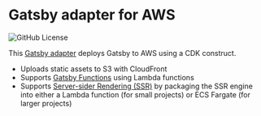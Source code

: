 # Gatsby adapter for AWS

![GitHub License](https://img.shields.io/github/license/dangreaves/gatsby-adapter-aws)

This [Gatsby adapter](https://www.gatsbyjs.com/docs/how-to/previews-deploys-hosting/adapters/) deploys Gatsby to AWS using a CDK construct.

- Uploads static assets to S3 with CloudFront
- Supports [Gatsby Functions](https://www.gatsbyjs.com/docs/reference/functions/) using Lambda functions
- Supports [Server-sider Rendering (SSR)](https://www.gatsbyjs.com/docs/how-to/rendering-options/using-server-side-rendering/) by packaging the SSR engine into either a Lambda function (for small projects) or ECS Fargate (for larger projects)
